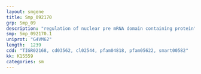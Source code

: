 ```yaml
---
layout: smgene
title: Smp_092170
grp: Smp_09
description: "regulation of nuclear pre mRNA domain containing protein"
smp: Smp_092170.1
uniprot: "G4VM62"
length:  1239
cdd: "TIGR02168, cd03562, cl02544, pfam04818, pfam05622, smart00582"
kk: K15559
categories: sm
---
```

